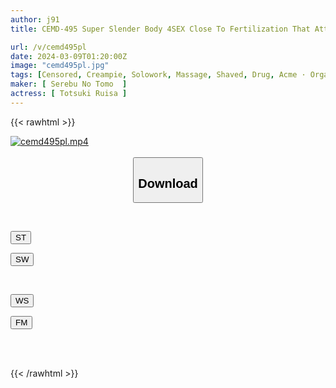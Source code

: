 ```yaml
---
author: j91
title: CEMD-495 Super Slender Body 4SEX Close To Fertilization That Attracts Stud Men Ruisa Miyazuki

url: /v/cemd495pl
date: 2024-03-09T01:20:00Z
image: "cemd495pl.jpg"
tags: [Censored, Creampie, Solowork, Massage, Shaved, Drug, Acme · Orgasm	]
maker: [ Serebu No Tomo  ]
actress: [ Totsuki Ruisa ]
---
```



{{< rawhtml >}}

<div class="video" data-videoid="DkRVYOMWoXSkMQY">
    <a href="javascript:;">
        <img src="/v/cemd495pl/cemd495pl.jpg" width="WIDTH" height="HEIGHT" alt="cemd495pl.mp4" loading="lazy">
    </a>
</div>

<script type="text/javascript" src="https://j91.asia/asset/on-demand-st.js"></script>

<br>
  <link rel="stylesheet" href="https://j91.asia/asset/bs5.css">
  
  <center>
  <button class="btn btn-primary" type="button" data-bs-toggle="collapse" data-bs-target=".multi-collapse" aria-expanded="false" aria-controls="multiCollapseExample1 multiCollapseExample2"><h2>Download</h2></button></center>
</p>
<div class="row">
  <div class="col">
    <div class="collapse multi-collapse" id="multiCollapseExample1">
      <div class="card card-body">
	      	      <br>
<div class="buttons">  
<p><a href="https://streamtape.to/v/DkRVYOMWoXSkMQY" target="_blank"><button class="btn-hover color-3"><i class="fa fa-download"></i> ST</button></a></p>
<p><a href="https://cdnwish.com/ztgltzm7m9zc" target="_blank"><button class="btn-hover color-2"><i class="fa fa-download"></i> SW</button></a></p></div>
    </div>
  </div>
</div>
  <div class="col">
    <div class="collapse multi-collapse" id="multiCollapseExample2">
      <div class="card card-body">
	      <br>
<div class="buttons">
<p><a href="https://wolfstream.tv/8emv6b1jh9e1"><button class="btn-hover color-9"><i class="fa fa-download"></i> WS</button></a></p>
<p><a href="https://filemoon.sx/d/pgjtx0pz68x1"><button class="btn-hover color-8"><i class="fa fa-download"></i> FM</button></a></p></div>
<br><br>
      </div>
    </div>
  </div>
</div>

{{< /rawhtml >}}